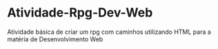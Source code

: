 # Atividade-Rpg-Dev-Web
Atividade básica de criar um rpg com caminhos utilizando HTML para a matéria de Desenvolvimento Web
